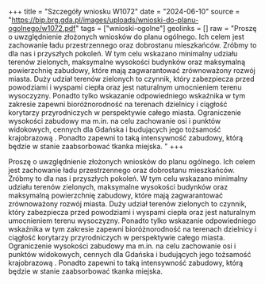 +++
title = "Szczegóły wniosku W1072"
date = "2024-06-10"
source = "https://bip.brg.gda.pl/images/uploads/wnioski-do-planu-ogolnego/w1072.pdf"
tags = ["wnioski-ogolne"]
geolinks = []
raw = "Proszę o uwzględnienie złożonych wniosków do planu ogólnego. Ich celem jest zachowanie ładu przestrzennego oraz dobrostanu mieszkańców. Zróbmy to dla nas i przyszłych pokoleń. W tym celu wskazano minimalny udziału terenów zielonych, maksymalne wysokości budynków oraz maksymalną powierzchnię zabudowy, które mają zagwarantować zrównoważony rozwój miasta. Duży udział terenów zielonych to czynnik, który zabezpiecza przed powodziami i wyspami ciepła oraz jest naturalnym umocnieniem terenu wysoczyzny. Ponadto tylko wskazanie odpowiedniego wskaźnika w tym zakresie zapewni bioróżnorodność na terenach dzielnicy i ciągłość korytarzy przyrodniczych w perspektywie całego miasta. Ograniczenie wysokości zabudowy ma m.in. na celu zachowanie osi i punktów widokowych, cennych dla Gdańska i budujących jego tożsamość krajobrazową . Ponadto zapewni to taką intensywność zabudowy, którą będzie w stanie zaabsorbować tkanka miejska. "
+++

Proszę o uwzględnienie złożonych wniosków do planu ogólnego. Ich celem jest
zachowanie ładu przestrzennego oraz dobrostanu mieszkańców. Zróbmy to dla nas i przyszłych
pokoleń. W tym celu wskazano minimalny udziału terenów zielonych, maksymalne wysokości
budynków oraz maksymalną powierzchnię zabudowy, które mają zagwarantować
zrównoważony rozwój miasta. Duży udział terenów zielonych to czynnik, który zabezpiecza
przed powodziami i wyspami ciepła oraz jest naturalnym umocnieniem terenu wysoczyzny.
Ponadto tylko wskazanie odpowiedniego wskaźnika w tym zakresie zapewni bioróżnorodność na
terenach dzielnicy i ciągłość korytarzy przyrodniczych w perspektywie całego miasta.
Ograniczenie wysokości zabudowy ma m.in. na celu zachowanie osi i punktów widokowych,
cennych dla Gdańska i budujących jego tożsamość krajobrazową . Ponadto zapewni to taką
intensywność zabudowy, którą będzie w stanie zaabsorbować tkanka miejska.



